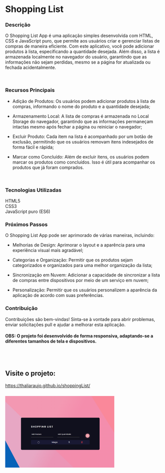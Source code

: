 # Shopping List

### Descrição
O Shopping List App é uma aplicação simples desenvolvida com HTML, CSS e JavaScript puro, que permite aos usuários criar e gerenciar listas de compras de maneira eficiente. Com este aplicativo, você pode adicionar produtos à lista, especificando a quantidade desejada. Além disso, a lista é armazenada localmente no navegador do usuário, garantindo que as informações não sejam perdidas, mesmo se a página for atualizada ou fechada acidentalmente.

<br>

### Recursos Principais
<ul>
  <li><p>Adição de Produtos: Os usuários podem adicionar produtos à lista de compras, informando o nome do produto e a quantidade desejada;</p></li>
  <li><p>Armazenamento Local: A lista de compras é armazenada no Local Storage do navegador, garantindo que as informações permaneçam intactas mesmo após fechar a página ou reiniciar o navegador;</p></li>
  <li><p>Excluir Produto: Cada item na lista é acompanhado por um botão de exclusão, permitindo que os usuários removam itens indesejados de forma fácil e rápida;</p></li>
  <li><p>Marcar como Concluído: Além de excluir itens, os usuários podem marcar os produtos como concluídos. Isso é útil para acompanhar os produtos que já foram comprados.</p></li>
</ul>

<br>

### Tecnologias Utilizadas
HTML5
<br>
CSS3
<br>
JavaScript puro (ES6)

### Próximos Passos
O Shopping List App pode ser aprimorado de várias maneiras, incluindo:
<ul>
  <li><p>Melhorias de Design: Aprimorar o layout e a aparência para uma experiência visual mais agradável;</p></li>
  <li><p>Categorias e Organização: Permitir que os produtos sejam categorizados e organizados para uma melhor organização da lista;</p></li>
  <li><p>Sincronização em Nuvem: Adicionar a capacidade de sincronizar a lista de compras entre dispositivos por meio de um serviço em nuvem;</p></li>
  <li><p>Personalização: Permitir que os usuários personalizem a aparência da aplicação de acordo com suas preferências.</p></li>
</ul>

### Contribuição
Contribuições são bem-vindas! Sinta-se à vontade para abrir problemas, enviar solicitações pull e ajudar a melhorar esta aplicação.

#### OBS: O projeto foi desenvolvido de forma responsiva, adaptando-se a diferentes tamanhos de tela e dispositivos.

<br><br>

## Visite o projeto: 
https://thaliaraujo.github.io/shoppingList/

<br>

<p>
<img align="left" width="350px" style="margin-top:-20px" src="https://raw.githubusercontent.com/Thaliaraujo/shoppingList/main/assets/image/shoppingList.png">
</p>
<p>
